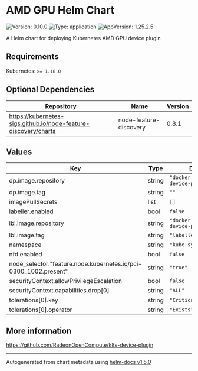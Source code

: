 # AMD GPU Helm Chart

![Version: 0.10.0](https://img.shields.io/badge/Version-0.10.0-informational?style=flat-square) ![Type: application](https://img.shields.io/badge/Type-application-informational?style=flat-square) ![AppVersion: 1.25.2.5](https://img.shields.io/badge/AppVersion-1.25.2.5-informational?style=flat-square)

A Helm chart for deploying Kubernetes AMD GPU device plugin

## Requirements

Kubernetes: `>= 1.18.0`

## Optional Dependencies

| Repository | Name | Version |
|------------|------|---------|
| https://kubernetes-sigs.github.io/node-feature-discovery/charts | node-feature-discovery | 0.8.1 |

## Values

| Key | Type | Default | Description |
|-----|------|---------|-------------|
| dp.image.repository | string | `"docker.io/rocm/k8s-device-plugin"` |  |
| dp.image.tag | string | `""` |  |
| imagePullSecrets | list | `[]` |  |
| labeller.enabled | bool | `false` |  |
| lbl.image.repository | string | `"docker.io/rocm/k8s-device-plugin"` |  |
| lbl.image.tag | string | `"labeller-latest"` |  |
| namespace | string | `"kube-system"` |  |
| nfd.enabled | bool | `false` |  |
| node_selector."feature.node.kubernetes.io/pci-0300_1002.present" | string | `"true"` |  |
| securityContext.allowPrivilegeEscalation | bool | `false` |  |
| securityContext.capabilities.drop[0] | string | `"ALL"` |  |
| tolerations[0].key | string | `"CriticalAddonsOnly"` |  |
| tolerations[0].operator | string | `"Exists"` |  |

## More information

https://github.com/RadeonOpenCompute/k8s-device-plugin

----------------------------------------------
Autogenerated from chart metadata using [helm-docs v1.5.0](https://github.com/norwoodj/helm-docs/releases/v1.5.0)
